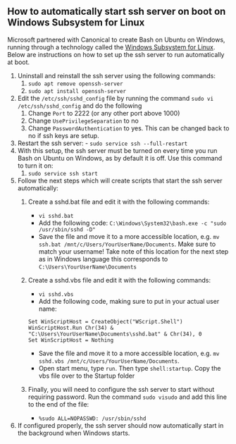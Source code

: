 ## How to automatically start ssh server on boot on Windows Subsystem for Linux

Microsoft partnered with Canonical to create Bash on Ubuntu on Windows, running through a technology called the [Windows Subsystem for Linux](https://msdn.microsoft.com/en-us/commandline/wsl/install_guide). Below are instructions on how to set up the ssh server to run automatically at boot.

1. Uninstall and reinstall the ssh server using the following commands:
    1. `sudo apt remove openssh-server` 
    2. `sudo apt install openssh-server`
2. Edit the `/etc/ssh/sshd_config` file by running the command `sudo vi /etc/ssh/sshd_config` and do the following
    1. Change `Port` to 2222 (or any other port above 1000)
    2. Change `UsePrivilegeSeparation` to no
    3. Change `PasswordAuthentication` to yes. This can be changed back to no if ssh keys are setup.
3. Restart the ssh server:
        - `sudo service ssh --full-restart`  
4. With this setup, the ssh server must be turned on every time you run Bash on Ubuntu on Windows, as by default it is off. Use this command to turn it on:
    1. `sudo service ssh start`
5. Follow the next steps which will create scripts that start the ssh server automatically:
    1. Create a sshd.bat file and edit it with the following commands:
        - `vi sshd.bat`
        - Add the following code: `C:\Windows\System32\bash.exe -c "sudo /usr/sbin/sshd -D"`
        - Save the file and move it to a more accessible location, e.g. `mv ssh.bat /mnt/c/Users/YourUserName/Documents`. Make sure to match your username! Take note of this location for the next step as in Windows language this corresponds to `C:\Users\YourUserName\Documents`
    2. Create a sshd.vbs file and edit it with the following commands:
        - `vi sshd.vbs` 
        - Add the following code, making sure to put in your actual user name: 

        ```
        Set WinScriptHost = CreateObject("WScript.Shell")
        WinScriptHost.Run Chr(34) & "C:\Users\YourUserName\Documents\sshd.bat" & Chr(34), 0
        Set WinScriptHost = Nothing
        ```

        - Save the file and move it to a more accessible location, e.g. `mv sshd.vbs /mnt/c/Users/YourUserName/Documents`.
        - Open start menu, type `run`. Then type `shell:startup`. Copy the vbs file over to the Startup folder
    3. Finally, you will need to configure the ssh server to start without requiring password. Run the command `sudo visudo` and add this line to the end of the file:
        - `%sudo ALL=NOPASSWD: /usr/sbin/sshd`
6. If configured properly, the ssh server should now automatically start in the background when Windows starts.